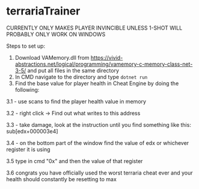 # terrariaTrainer

CURRENTLY ONLY MAKES PLAYER INVINCIBLE UNLESS 1-SHOT
WILL PROBABLY ONLY WORK ON WINDOWS

Steps to set up:

1. Download VAMemory.dll from https://vivid-abstractions.net/logical/programming/vamemory-c-memory-class-net-3-5/ and put all files in the same directory
2. In CMD navigate to the directory and type `dotnet run`
3. Find the base value for player health in Cheat Engine by doing the following:

3.1 - use scans to find the player health value in memory

3.2 - right click -> Find out what writes to this address

3.3 - take damage, look at the instruction until you find something like this: sub[edx+000003e4]

3.4 - on the bottom part of the window find the value of edx or whichever register it is using

3.5 type in cmd "0x" and then the value of that register

3.6 congrats you have officially used the worst terraria cheat ever and your health should constantly be resetting to max
